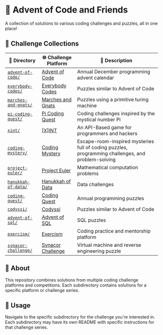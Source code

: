 # 🎄 Advent of Code and Friends

A collection of solutions to various coding challenges and puzzles, all in one place!

## 📁 Challenge Collections

| 📂 Directory | 🌐 Challenge Platform | 📝 Description |
|--------------|----------------------|------------------|
| [`advent-of-code/`](advent-of-code/) | [Advent of Code](https://adventofcode.com/) | Annual December programming advent calendar |
| [`everybody-codes/`](everybody-codes/) | [Everybody Codes](https://everybody.codes/) | Puzzles similar to Advent of Code |
| [`marches-and-gnats/`](marches-and-gnats/) | [Marches and Gnats](https://mng.quest/) | Puzzles using a primitive turing machine |
| [`pi-coding-quest/`](pi-coding-quest/) | [Pi Coding Quest](https://ivanr3d.com/projects/pi/) | Coding challenges inspired by the mystical number Pi |
| [`xint/`](xint/) | [[X]INT](https://salza.dk/xint/) | An API-Based game for programmers and hackers |
| [`coding-mystery/`](coding-mystery/) | [Coding Mystery](https://codingmystery.com/) | Escape-room-inspired mysteries full of coding puzzles, programming challenges, and problem-solving |
| [`project-euler/`](project-euler/) | [Project Euler](https://projecteuler.net/) | Mathematical computation problems |
| [`hanukkah-of-data/`](hanukkah-of-data/) | [Hanukkah of Data](https://hanukkah.bluebird.sh/) | Data challenges |
| [`coding-quest/`](coding-quest/) | [Coding Quest](https://codingquest.io/) | Annual programming puzzles |
| [`codyssi/`](codyssi/) | [Codyssi](https://www.codyssi.com/) | Puzzles similar to Advent of Code |
| [`advent-of-sql/`](advent-of-sql/) | [Advent of SQL](https://adventofsql.com/) | SQL puzzles |
| [`exercism/`](exercism/) | [Exercism](https://exercism.org/) | Coding practice and mentorship platform |
| [`synacor-challenge/`](synacor-challenge/) | [Synacor Challenge](https://github.com/Aneurysm9/vm_challenge) | Virtual machine and reverse engineering puzzle |

## 🎯 About

This repository combines solutions from multiple coding challenge platforms and competitions. Each subdirectory contains solutions for a specific platform or challenge series.

## 🚀 Usage

Navigate to the specific subdirectory for the challenge you're interested in. Each subdirectory may have its own README with specific instructions for that challenge series.
